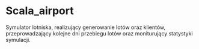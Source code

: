 # Scala_airport

Symulator lotniska, realizujący generowanie lotów oraz klientów, przeprowadzający kolejne dni przebiegu lotów oraz moniturujący statystyki symulacji.
